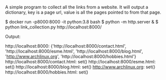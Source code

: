 A simple program to collect all the links from a website.
It will output a dictionary, key is a page url, value is all the pages pointed to from that page.

$ docker run -p8000:8000 -it python:3.8 bash
$ python -m http.server &
$ python link_collection.py http://localhost:8000/

Output:

http://localhost:8000: {'http://localhost:8000/contact.html', 'http://localhost:8000/esme.html', 'http://localhost:8000/blog.html', 'http://www.archlinux.org', 'http://localhost:8000/hobbies.html'}
http://localhost:8000/contact.html: set()
http://localhost:8000/esme.html: set()
http://localhost:8000/blog.html: set()
http://www.archlinux.org: set()
http://localhost:8000/hobbies.html: set()
